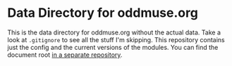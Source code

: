 Data Directory for oddmuse.org
==============================

This is the data directory for oddmuse.org without the actual
data. Take a look at ```.gitignore``` to see all the stuff I'm
skipping. This repository contains just the config and the current
versions of the modules.
You can find the document root 
[in a separate repository](https://github.com/kensanata/Oddmuse-Website/).
